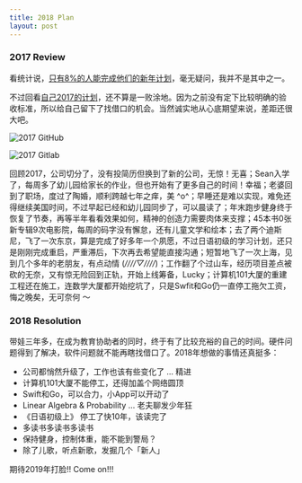 ```yaml
---
title: 2018 Plan
layout: post
---
```


### 2017 Review

看统计说，[只有8%的人能完成他们的新年计划](https://www.statisticbrain.com/new-years-resolution-statistics/)，毫无疑问，我并不是其中之一。

不过回看[自己2017的计划](http://villim.github.io/2017-plan)，还不算是一败涂地。因为之前没有定下比较明确的验收标准，所以给自己留下了找借口的机会。当然诚实地从心底期望来说，差距还很大吧。

![2017 GitHub](http://villim.github.io/img/2018/2017-github.png)

![2017 Gitlab](http://villim.github.io/img/2018/2017-gitlab.png)

回顾2017，公司切分了，没有投简历但换到了新的公司，无惊！无喜；Sean入学了，每周多了幼儿园给家长的作业，但也开始有了更多自己的时间！幸福；老婆回到了职场，度过了陶婚，顺利跨越七年之痒，美 ^o^；早睡还是难以实现，难免还得继续美国时间，不过早起已经和幼儿园同步了，可以晨读了；年末跑步健身终于恢复了节奏，再等半年看看效果如何，精神的创造力需要肉体来支撑；45本书0张新专辑9次电影院，每周的码字没有懈怠，还有儿童文学和绘本；去了两个迪斯尼，飞了一次东京，算是完成了好多年一个夙愿，不过日语初级的学习计划，还只是刚刚完成重启，严重滞后，下次再去希望能直接沟通；短暂地飞了一次上海，见到几个多年的老朋友，有点动情 (*////▽////*)；工作翻了个过山车，经历项目差点被砍的无奈，又有惊无险回到正轨，开始上线筹备，Lucky；计算机101大厦的重建工程还在施工，连数学大厦都开始挖坑了，只是Swfit和Go仍一直停工拖欠工资，悔之晚矣，无可奈何 ～

### 2018 Resolution

带娃三年多，在成为教育协助者的同时，终于有了比较充裕的自己的时间。硬件问题得到了解决，软件问题就不能再瞎找借口了。2018年想做的事情还真挺多：

* 公司都悄然升级了，工作也该有些变化了 ... 精进
* 计算机101大厦不能停工，还得加盖个网络圆顶
* Swift和Go，可以合力，小App可以开动了
* Linear Algebra & Probability ... 老夫聊发少年狂
* 《日语初级上》 停工了快10年，该读完了
* 多读书多读书多读书
* 保持健身，控制体重，能不能到警局？
* 除了儿歌，听点新歌，发掘几个「新人」

期待2019年打脸!! Come on!!!



